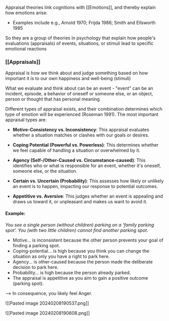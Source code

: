 Appraisal theories link cognitions with [[Emotions]], and thereby explain how emotions arise.
- Examples include e.g., Arnold 1970; Frijda 1986; Smith and Ellsworth 1985

So they are a group of theories in psychology that explain how people's evaluations (appraisals) of events, situations, or stimuli lead to specific emotional reactions


### [[Appraisals]]
Appraisal is how we think about and judge something based on how important it is to our own happiness and well-being (stimuli)

What we evaluate and think about can be an event - "event" can be an incident, episode, a behavior of oneself or someone else, or an object, person or thought that has personal meaning

Different types of appraisal exists, and their combination determines which type of emotion will be experienced (Roseman 1991). The most important appraisal types are:  
- **Motive-Consistency vs. Inconsistency**: This appraisal evaluates whether a situation matches or clashes with our goals or desires.

- **Coping Potential (Powerful vs. Powerless)**: This determines whether we feel capable of handling a situation or overwhelmed by it.

- **Agency (Self-/Other-Caused vs. Circumstance-caused)**: This identifies who or what is responsible for an event, whether it's oneself, someone else, or the situation.

- **Certain vs. Uncertain (Probability)**: This assesses how likely or unlikely an event is to happen, impacting our response to potential outcomes.

- **Appetitive vs. Aversive**: This judges whether an event is appealing and draws us toward it, or unpleasant and makes us want to avoid it.

#### Example:
*You see a single person (without children) parking on a ‘family parking spot’. You (with two little children) cannot find another parking spot.*  
- Motive... is inconsistent because the other person prevents your goal of finding a parking spot. 
- Coping-potential... is high because you think you can change the situation as only you have a right to park here.  
- Agency... is other-caused because the person made the deliberate decision to park here.  
- Probability... is high because the person already parked.  
- The appraisal is appetitive as you aim to gain a positive outcome (parking spot).  

--> In consequence, you likely feel Anger.




![[Pasted image 20240208190537.png]]

![[Pasted image 20240208190608.png]]

